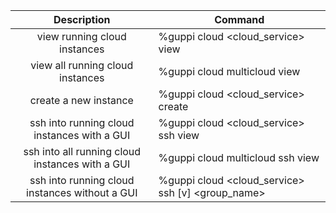 | Description                                     | Command                                                      |
| :---------------------------------------------: | ------------------------------------------------------------ |
| view running cloud instances                    | %guppi cloud <cloud_service> view                            |
| view all running cloud instances                | %guppi cloud multicloud view                                 |
| create a new instance                           | %guppi cloud <cloud_service> create                          |
| ssh into running cloud instances with a GUI     | %guppi cloud <cloud_service> ssh view                        |
| ssh into all running cloud instances with a GUI | %guppi cloud multicloud ssh view                             |
| ssh into running cloud instances without a GUI  | %guppi cloud <cloud_service> ssh [v] <group_name> <commands> |
